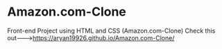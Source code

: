 # Amazon.com-Clone
Front-end Project using HTML and CSS (Amazon.com-Clone)
Check this out--->https://aryan19926.github.io/Amazon.com-Clone/

